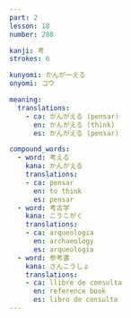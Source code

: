 ```yaml
---
part: 2
lesson: 18
number: 288

kanji: 考
strokes: 6

kunyomi: かんがーえる
onyomi: コウ

meaning:
  translations:
    - ca: かんがえる (pensar)
      en: かんがえる (think)
      es: かんがえる (pensar)

compound_words:
  - word: 考える
    kana: かんがえる
    translations:
    - ca: pensar
      en: to think
      es: pensar
  - word: 考古学
    kana: こうこがく
    translations:
    - ca: arqueologia
      en: archaeology
      es: arqueología
  - word: 参考書
    kana: さんこうしょ
    translations:
    - ca: llibre de consulta
      en: reference book
      es: libro de consulta
---
```


